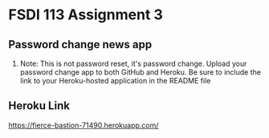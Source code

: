 # FSDI 113 Assignment 3
## Password change news app


1. Note: This is not password reset, it's password change. Upload your password change app to both GitHub and Heroku. Be sure to include the link to your Heroku-hosted application in the README file
## Heroku Link
https://fierce-bastion-71490.herokuapp.com/